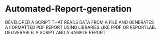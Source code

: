 # Automated-Report-generation
DEVELOPED A SCRIPT THAT READS DATA FROM A FILE AND GENERATES A FORMATTED PDF REPORT USING LIBRARIES LIKE FPDF OR REPORTLAB.  DELIVERABLE: A SCRIPT AND A SAMPLE REPORT.
